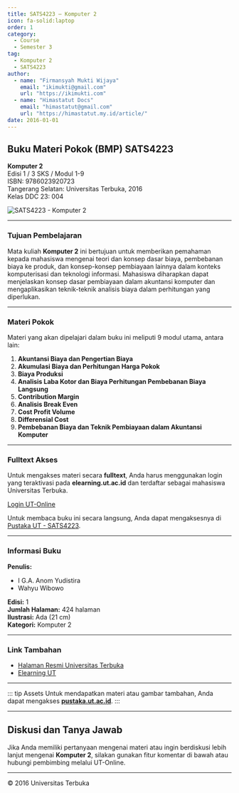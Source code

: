 ```yaml
--- 
title: SATS4223 – Komputer 2
icon: fa-solid:laptop
order: 1
category:
  - Course
  - Semester 3
tag:
  - Komputer 2
  - SATS4223
author:
  - name: "Firmansyah Mukti Wijaya"
    email: "ikimukti@gmail.com"
    url: "https://ikimukti.com"
  - name: "Himastatut Docs"
    email: "himastatut@gmail.com"
    url: "https://himastatut.my.id/article/"
date: 2016-01-01
--- 
```


## Buku Materi Pokok (BMP) SATS4223

**Komputer 2**  
Edisi 1 / 3 SKS / Modul 1-9  
ISBN: 9786023920723  
Tangerang Selatan: Universitas Terbuka, 2016  
Kelas DDC 23: 004  

![SATS4223 - Komputer 2](https://pustaka.ut.ac.id/lib/wp-content/uploads/2017/04/SATS4223.jpg)

--- 

### Tujuan Pembelajaran

Mata kuliah **Komputer 2** ini bertujuan untuk memberikan pemahaman kepada mahasiswa mengenai teori dan konsep dasar biaya, pembebanan biaya ke produk, dan konsep-konsep pembiayaan lainnya dalam konteks komputerisasi dan teknologi informasi. Mahasiswa diharapkan dapat menjelaskan konsep dasar pembiayaan dalam akuntansi komputer dan mengaplikasikan teknik-teknik analisis biaya dalam perhitungan yang diperlukan.

--- 

### Materi Pokok

Materi yang akan dipelajari dalam buku ini meliputi 9 modul utama, antara lain:

1. **Akuntansi Biaya dan Pengertian Biaya**
2. **Akumulasi Biaya dan Perhitungan Harga Pokok**
3. **Biaya Produksi**
4. **Analisis Laba Kotor dan Biaya Perhitungan Pembebanan Biaya Langsung**
5. **Contribution Margin**
6. **Analisis Break Even**
7. **Cost Profit Volume**
8. **Differensial Cost**
9. **Pembebanan Biaya dan Teknik Pembiayaan dalam Akuntansi Komputer**

--- 

### Fulltext Akses

Untuk mengakses materi secara **fulltext**, Anda harus menggunakan login yang teraktivasi pada **elearning.ut.ac.id** dan terdaftar sebagai mahasiswa Universitas Terbuka.

[Login UT-Online](http://elearning.ut.ac.id)

Untuk membaca buku ini secara langsung, Anda dapat mengaksesnya di [Pustaka UT - SATS4223](https://pustaka.ut.ac.id/lib/sats4223-komputer-2/).

--- 

### Informasi Buku

**Penulis:**  
- I G.A. Anom Yudistira  
- Wahyu Wibowo  

**Edisi:** 1  
**Jumlah Halaman:** 424 halaman  
**Ilustrasi:** Ada (21 cm)  
**Kategori:** Komputer 2  

--- 

### Link Tambahan

- [Halaman Resmi Universitas Terbuka](https://www.ut.ac.id)
- [Elearning UT](http://elearning.ut.ac.id)

--- 

::: tip Assets
Untuk mendapatkan materi atau gambar tambahan, Anda dapat mengakses **[pustaka.ut.ac.id](https://pustaka.ut.ac.id)**.
:::

--- 

## Diskusi dan Tanya Jawab

Jika Anda memiliki pertanyaan mengenai materi atau ingin berdiskusi lebih lanjut mengenai **Komputer 2**, silakan gunakan fitur komentar di bawah atau hubungi pembimbing melalui UT-Online.

--- 

<footer>
  <p>© 2016 Universitas Terbuka</p>
</footer>
